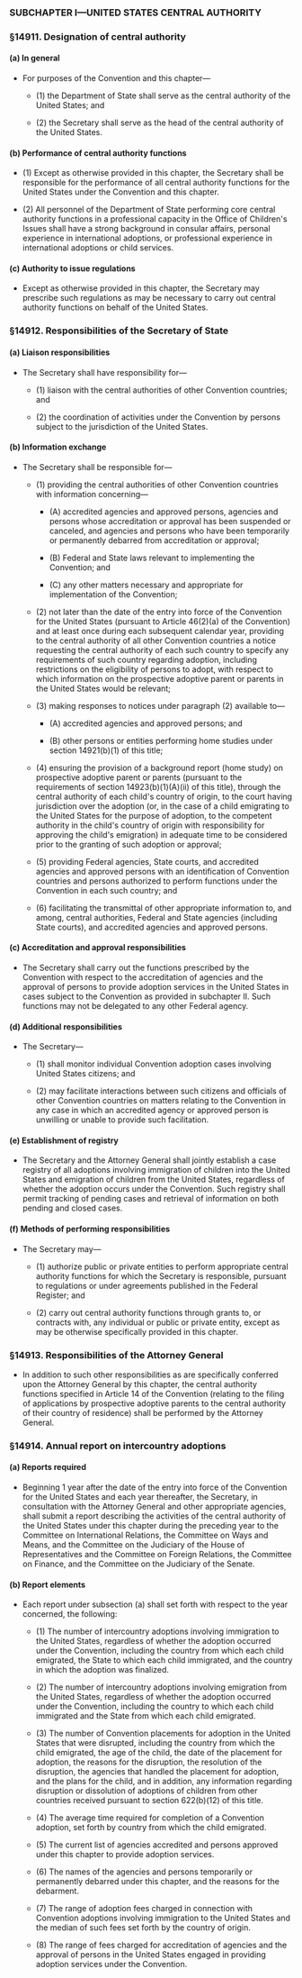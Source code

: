### SUBCHAPTER I—UNITED STATES CENTRAL AUTHORITY

### §14911. Designation of central authority
#### (a) In general
* For purposes of the Convention and this chapter—

  * (1) the Department of State shall serve as the central authority of the United States; and

  * (2) the Secretary shall serve as the head of the central authority of the United States.

#### (b) Performance of central authority functions
* (1) Except as otherwise provided in this chapter, the Secretary shall be responsible for the performance of all central authority functions for the United States under the Convention and this chapter.

* (2) All personnel of the Department of State performing core central authority functions in a professional capacity in the Office of Children's Issues shall have a strong background in consular affairs, personal experience in international adoptions, or professional experience in international adoptions or child services.

#### (c) Authority to issue regulations
* Except as otherwise provided in this chapter, the Secretary may prescribe such regulations as may be necessary to carry out central authority functions on behalf of the United States.

### §14912. Responsibilities of the Secretary of State
#### (a) Liaison responsibilities
* The Secretary shall have responsibility for—

  * (1) liaison with the central authorities of other Convention countries; and

  * (2) the coordination of activities under the Convention by persons subject to the jurisdiction of the United States.

#### (b) Information exchange
* The Secretary shall be responsible for—

  * (1) providing the central authorities of other Convention countries with information concerning—

    * (A) accredited agencies and approved persons, agencies and persons whose accreditation or approval has been suspended or canceled, and agencies and persons who have been temporarily or permanently debarred from accreditation or approval;

    * (B) Federal and State laws relevant to implementing the Convention; and

    * (C) any other matters necessary and appropriate for implementation of the Convention;


  * (2) not later than the date of the entry into force of the Convention for the United States (pursuant to Article 46(2)(a) of the Convention) and at least once during each subsequent calendar year, providing to the central authority of all other Convention countries a notice requesting the central authority of each such country to specify any requirements of such country regarding adoption, including restrictions on the eligibility of persons to adopt, with respect to which information on the prospective adoptive parent or parents in the United States would be relevant;

  * (3) making responses to notices under paragraph (2) available to—

    * (A) accredited agencies and approved persons; and

    * (B) other persons or entities performing home studies under section 14921(b)(1) of this title;


  * (4) ensuring the provision of a background report (home study) on prospective adoptive parent or parents (pursuant to the requirements of section 14923(b)(1)(A)(ii) of this title), through the central authority of each child's country of origin, to the court having jurisdiction over the adoption (or, in the case of a child emigrating to the United States for the purpose of adoption, to the competent authority in the child's country of origin with responsibility for approving the child's emigration) in adequate time to be considered prior to the granting of such adoption or approval;

  * (5) providing Federal agencies, State courts, and accredited agencies and approved persons with an identification of Convention countries and persons authorized to perform functions under the Convention in each such country; and

  * (6) facilitating the transmittal of other appropriate information to, and among, central authorities, Federal and State agencies (including State courts), and accredited agencies and approved persons.

#### (c) Accreditation and approval responsibilities
* The Secretary shall carry out the functions prescribed by the Convention with respect to the accreditation of agencies and the approval of persons to provide adoption services in the United States in cases subject to the Convention as provided in subchapter II. Such functions may not be delegated to any other Federal agency.

#### (d) Additional responsibilities
* The Secretary—

  * (1) shall monitor individual Convention adoption cases involving United States citizens; and

  * (2) may facilitate interactions between such citizens and officials of other Convention countries on matters relating to the Convention in any case in which an accredited agency or approved person is unwilling or unable to provide such facilitation.

#### (e) Establishment of registry
* The Secretary and the Attorney General shall jointly establish a case registry of all adoptions involving immigration of children into the United States and emigration of children from the United States, regardless of whether the adoption occurs under the Convention. Such registry shall permit tracking of pending cases and retrieval of information on both pending and closed cases.

#### (f) Methods of performing responsibilities
* The Secretary may—

  * (1) authorize public or private entities to perform appropriate central authority functions for which the Secretary is responsible, pursuant to regulations or under agreements published in the Federal Register; and

  * (2) carry out central authority functions through grants to, or contracts with, any individual or public or private entity, except as may be otherwise specifically provided in this chapter.

### §14913. Responsibilities of the Attorney General
* In addition to such other responsibilities as are specifically conferred upon the Attorney General by this chapter, the central authority functions specified in Article 14 of the Convention (relating to the filing of applications by prospective adoptive parents to the central authority of their country of residence) shall be performed by the Attorney General.

### §14914. Annual report on intercountry adoptions
#### (a) Reports required
* Beginning 1 year after the date of the entry into force of the Convention for the United States and each year thereafter, the Secretary, in consultation with the Attorney General and other appropriate agencies, shall submit a report describing the activities of the central authority of the United States under this chapter during the preceding year to the Committee on International Relations, the Committee on Ways and Means, and the Committee on the Judiciary of the House of Representatives and the Committee on Foreign Relations, the Committee on Finance, and the Committee on the Judiciary of the Senate.

#### (b) Report elements
* Each report under subsection (a) shall set forth with respect to the year concerned, the following:

  * (1) The number of intercountry adoptions involving immigration to the United States, regardless of whether the adoption occurred under the Convention, including the country from which each child emigrated, the State to which each child immigrated, and the country in which the adoption was finalized.

  * (2) The number of intercountry adoptions involving emigration from the United States, regardless of whether the adoption occurred under the Convention, including the country to which each child immigrated and the State from which each child emigrated.

  * (3) The number of Convention placements for adoption in the United States that were disrupted, including the country from which the child emigrated, the age of the child, the date of the placement for adoption, the reasons for the disruption, the resolution of the disruption, the agencies that handled the placement for adoption, and the plans for the child, and in addition, any information regarding disruption or dissolution of adoptions of children from other countries received pursuant to section 622(b)(12) of this title.

  * (4) The average time required for completion of a Convention adoption, set forth by country from which the child emigrated.

  * (5) The current list of agencies accredited and persons approved under this chapter to provide adoption services.

  * (6) The names of the agencies and persons temporarily or permanently debarred under this chapter, and the reasons for the debarment.

  * (7) The range of adoption fees charged in connection with Convention adoptions involving immigration to the United States and the median of such fees set forth by the country of origin.

  * (8) The range of fees charged for accreditation of agencies and the approval of persons in the United States engaged in providing adoption services under the Convention.